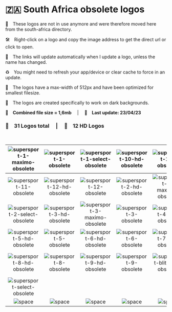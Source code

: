 🇿🇦 South Africa obsolete logos
===============

🚚 These logos are not in use anymore and were therefore moved here from the south-africa directory.

🛠 Right-click on a logo and copy the image address to get the direct url or click to open.

🔗 The links will update automatically when I update a logo, unless the name has changed.

♻️ You might need to refresh your app/device or clear cache to force in an update.

📐 The logos have a max-width of 512px and have been optimized for smallest filesize.

🖤 The logos are created specifically to work on dark backgrounds.

💾 __Combined file size = 1,6mb__  |  📅 __Last update: 23/04/23__  

### 🎨 __31 Logos total__  |  💎 __12 HD Logos__  

 

| ![supersport-1-maximo-obsolete] | ![supersport-1-obsolete] | ![supersport-1-select-obsolete] | ![supersport-10-hd-obsolete] | ![supersport-10-obsolete] | ![supersport-11-hd-obsolete] |
|:-:|:-:|:-:|:-:|:-:|:-:|
| ![supersport-11-obsolete] | ![supersport-12-hd-obsolete] | ![supersport-12-obsolete] | ![supersport-2-hd-obsolete] | ![supersport-2-maximo-obsolete] | ![supersport-2-obsolete] |
| ![supersport-2-select-obsolete] | ![supersport-3-hd-obsolete] | ![supersport-3-maximo-obsolete] | ![supersport-3-obsolete] | ![supersport-4-hd-obsolete] | ![supersport-4-obsolete] |
| ![supersport-5-hd-obsolete] | ![supersport-5-obsolete] | ![supersport-6-hd-obsolete] | ![supersport-6-obsolete] | ![supersport-7-hd-obsolete] | ![supersport-7-obsolete] |
| ![supersport-8-hd-obsolete] | ![supersport-8-obsolete] | ![supersport-9-hd-obsolete] | ![supersport-9-obsolete] | ![supersport-blitz-hd-obsolete] | ![supersport-maximo-360-obsolete] |
| ![supersport-select-obsolete] |  |  |  |  |  |
| ![space] | ![space] | ![space] | ![space] | ![space] | ![space] |

[supersport-1-maximo-obsolete]:https://raw.githubusercontent.com/cybertsotsi/tv/master/countries/south-africa/obsolete/supersport-1-maximo-za-obsolete.png
[supersport-1-obsolete]:https://raw.githubusercontent.com/cybertsotsi/tv/master/countries/south-africa/obsolete/supersport-1-za-obsolete.png
[supersport-1-select-obsolete]:https://raw.githubusercontent.com/cybertsotsi/tv/master/countries/south-africa/obsolete/supersport-1-select-za-obsolete.png
[supersport-10-hd-obsolete]:https://raw.githubusercontent.com/cybertsotsi/tv/master/countries/south-africa/obsolete/supersport-10-hd-za-obsolete.png
[supersport-10-obsolete]:https://raw.githubusercontent.com/cybertsotsi/tv/master/countries/south-africa/obsolete/supersport-10-za-obsolete.png
[supersport-11-hd-obsolete]:https://raw.githubusercontent.com/cybertsotsi/tv/master/countries/south-africa/obsolete/supersport-11-hd-za-obsolete.png
[supersport-11-obsolete]:https://raw.githubusercontent.com/cybertsotsi/tv/master/countries/south-africa/obsolete/supersport-11-za-obsolete.png
[supersport-12-hd-obsolete]:https://raw.githubusercontent.com/cybertsotsi/tv/master/countries/south-africa/obsolete/supersport-12-hd-za-obsolete.png
[supersport-12-obsolete]:https://raw.githubusercontent.com/cybertsotsi/tv/master/countries/south-africa/obsolete/supersport-12-za-obsolete.png
[supersport-2-hd-obsolete]:https://raw.githubusercontent.com/cybertsotsi/tv/master/countries/south-africa/obsolete/supersport-2-hd-za-obsolete.png
[supersport-2-maximo-obsolete]:https://raw.githubusercontent.com/cybertsotsi/tv/master/countries/south-africa/obsolete/supersport-2-maximo-za-obsolete.png
[supersport-2-obsolete]:https://raw.githubusercontent.com/cybertsotsi/tv/master/countries/south-africa/obsolete/supersport-2-za-obsolete.png
[supersport-2-select-obsolete]:https://raw.githubusercontent.com/cybertsotsi/tv/master/countries/south-africa/obsolete/supersport-2-select-za-obsolete.png
[supersport-3-hd-obsolete]:https://raw.githubusercontent.com/cybertsotsi/tv/master/countries/south-africa/obsolete/supersport-3-hd-za-obsolete.png
[supersport-3-maximo-obsolete]:https://raw.githubusercontent.com/cybertsotsi/tv/master/countries/south-africa/obsolete/supersport-3-maximo-za-obsolete.png
[supersport-3-obsolete]:https://raw.githubusercontent.com/cybertsotsi/tv/master/countries/south-africa/obsolete/supersport-3-za-obsolete.png
[supersport-4-hd-obsolete]:https://raw.githubusercontent.com/cybertsotsi/tv/master/countries/south-africa/obsolete/supersport-4-hd-za-obsolete.png
[supersport-4-obsolete]:https://raw.githubusercontent.com/cybertsotsi/tv/master/countries/south-africa/obsolete/supersport-4-za-obsolete.png
[supersport-5-hd-obsolete]:https://raw.githubusercontent.com/cybertsotsi/tv/master/countries/south-africa/obsolete/supersport-5-hd-za-obsolete.png
[supersport-5-obsolete]:https://raw.githubusercontent.com/cybertsotsi/tv/master/countries/south-africa/obsolete/supersport-5-za-obsolete.png
[supersport-6-hd-obsolete]:https://raw.githubusercontent.com/cybertsotsi/tv/master/countries/south-africa/obsolete/supersport-6-hd-za-obsolete.png
[supersport-6-obsolete]:https://raw.githubusercontent.com/cybertsotsi/tv/master/countries/south-africa/obsolete/supersport-6-za-obsolete.png
[supersport-7-hd-obsolete]:https://raw.githubusercontent.com/cybertsotsi/tv/master/countries/south-africa/obsolete/supersport-7-hd-za-obsolete.png
[supersport-7-obsolete]:https://raw.githubusercontent.com/cybertsotsi/tv/master/countries/south-africa/obsolete/supersport-7-za-obsolete.png
[supersport-8-hd-obsolete]:https://raw.githubusercontent.com/cybertsotsi/tv/master/countries/south-africa/obsolete/supersport-8-hd-za-obsolete.png
[supersport-8-obsolete]:https://raw.githubusercontent.com/cybertsotsi/tv/master/countries/south-africa/obsolete/supersport-8-za-obsolete.png
[supersport-9-hd-obsolete]:https://raw.githubusercontent.com/cybertsotsi/tv/master/countries/south-africa/obsolete/supersport-9-hd-za-obsolete.png
[supersport-9-obsolete]:https://raw.githubusercontent.com/cybertsotsi/tv/master/countries/south-africa/obsolete/supersport-9-za-obsolete.png
[supersport-blitz-hd-obsolete]:https://raw.githubusercontent.com/cybertsotsi/tv/master/countries/south-africa/obsolete/supersport-blitz-hd-za-obsolete.png
[supersport-maximo-360-obsolete]:https://raw.githubusercontent.com/cybertsotsi/tv/master/countries/south-africa/obsolete/supersport-maximo-360-za-obsolete.png
[supersport-select-obsolete]:https://raw.githubusercontent.com/cybertsotsi/tv/master/countries/south-africa/obsolete/supersport-select-za-obsolete.png

[space]:https://github.com/cybertsotsi/tv/blob/master/misc/%CE%A9/space-1500.png
